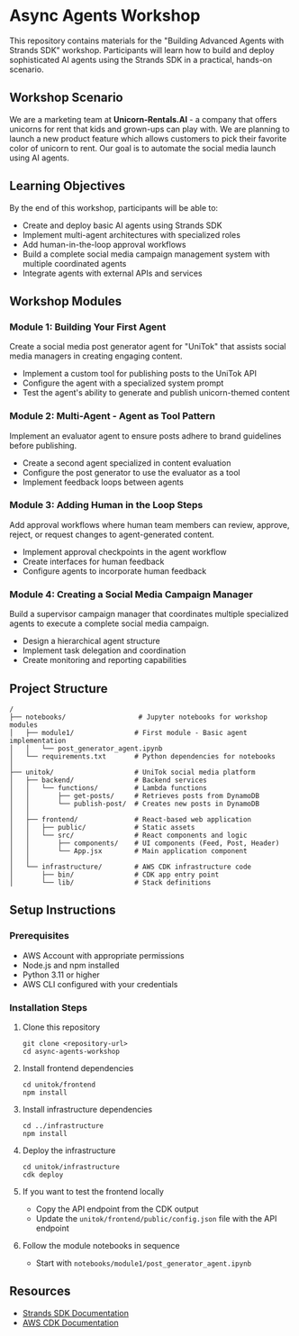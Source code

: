 # Async Agents Workshop

This repository contains materials for the "Building Advanced Agents with Strands SDK" workshop. Participants will learn how to build and deploy sophisticated AI agents using the Strands SDK in a practical, hands-on scenario.

## Workshop Scenario

We are a marketing team at **Unicorn-Rentals.AI** - a company that offers unicorns for rent that kids and grown-ups can play with. We are planning to launch a new product feature which allows customers to pick their favorite color of unicorn to rent. Our goal is to automate the social media launch using AI agents.

## Learning Objectives

By the end of this workshop, participants will be able to:

- Create and deploy basic AI agents using Strands SDK
- Implement multi-agent architectures with specialized roles
- Add human-in-the-loop approval workflows
- Build a complete social media campaign management system with multiple coordinated agents
- Integrate agents with external APIs and services


## Workshop Modules

### Module 1: Building Your First Agent
Create a social media post generator agent for "UniTok" that assists social media managers in creating engaging content.
- Implement a custom tool for publishing posts to the UniTok API
- Configure the agent with a specialized system prompt
- Test the agent's ability to generate and publish unicorn-themed content

### Module 2: Multi-Agent - Agent as Tool Pattern
Implement an evaluator agent to ensure posts adhere to brand guidelines before publishing.
- Create a second agent specialized in content evaluation
- Configure the post generator to use the evaluator as a tool
- Implement feedback loops between agents

### Module 3: Adding Human in the Loop Steps
Add approval workflows where human team members can review, approve, reject, or request changes to agent-generated content.
- Implement approval checkpoints in the agent workflow
- Create interfaces for human feedback
- Configure agents to incorporate human feedback

### Module 4: Creating a Social Media Campaign Manager
Build a supervisor campaign manager that coordinates multiple specialized agents to execute a complete social media campaign.
- Design a hierarchical agent structure
- Implement task delegation and coordination
- Create monitoring and reporting capabilities

## Project Structure

```
/
├── notebooks/                  # Jupyter notebooks for workshop modules
│   ├── module1/               # First module - Basic agent implementation
│   │   └── post_generator_agent.ipynb
│   └── requirements.txt       # Python dependencies for notebooks
│
├── unitok/                    # UniTok social media platform
│   ├── backend/               # Backend services
│   │   └── functions/         # Lambda functions
│   │       ├── get-posts/     # Retrieves posts from DynamoDB
│   │       └── publish-post/  # Creates new posts in DynamoDB
│   │
│   ├── frontend/              # React-based web application
│   │   ├── public/            # Static assets
│   │   └── src/               # React components and logic
│   │       ├── components/    # UI components (Feed, Post, Header)
│   │       └── App.jsx        # Main application component
│   │
│   └── infrastructure/        # AWS CDK infrastructure code
│       ├── bin/               # CDK app entry point
│       └── lib/               # Stack definitions
```

## Setup Instructions

### Prerequisites
- AWS Account with appropriate permissions
- Node.js and npm installed
- Python 3.11 or higher
- AWS CLI configured with your credentials

### Installation Steps

1. Clone this repository
   ```
   git clone <repository-url>
   cd async-agents-workshop
   ```

2. Install frontend dependencies
   ```
   cd unitok/frontend
   npm install
   ```

3. Install infrastructure dependencies
   ```
   cd ../infrastructure
   npm install
   ```

4. Deploy the infrastructure
   ```
   cd unitok/infrastructure
   cdk deploy
   ```

6. If you want to test the frontend locally 
   - Copy the API endpoint from the CDK output
   - Update the `unitok/frontend/public/config.json` file with the API endpoint

7. Follow the module notebooks in sequence
   - Start with `notebooks/module1/post_generator_agent.ipynb`


## Resources

- [Strands SDK Documentation](https://strandsagents.com/latest/)
- [AWS CDK Documentation](https://docs.aws.amazon.com/cdk/latest/guide/home.html)

